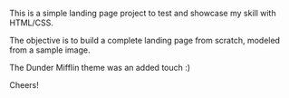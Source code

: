 This is a simple landing page project to test and showcase my skill with HTML/CSS. 

The objective is to build a complete landing page from scratch, modeled from a sample image.

The Dunder Mifflin theme was an added touch :)

Cheers!
